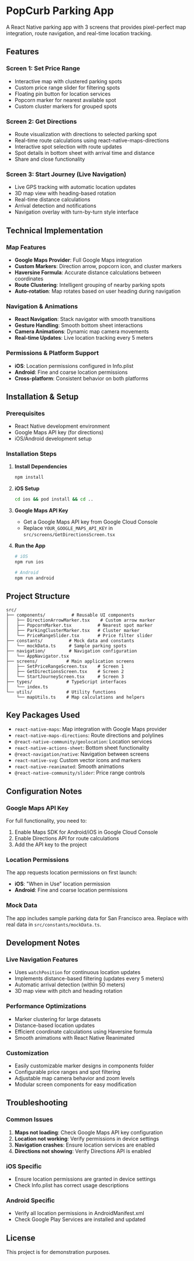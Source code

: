 # PopCurb Parking App

A React Native parking app with 3 screens that provides pixel-perfect map integration, route navigation, and real-time location tracking.

## Features

### Screen 1: Set Price Range
- Interactive map with clustered parking spots
- Custom price range slider for filtering spots
- Floating pin button for location services
- Popcorn marker for nearest available spot
- Custom cluster markers for grouped spots

### Screen 2: Get Directions
- Route visualization with directions to selected parking spot
- Real-time route calculations using react-native-maps-directions
- Interactive spot selection with route updates
- Spot details in bottom sheet with arrival time and distance
- Share and close functionality

### Screen 3: Start Journey (Live Navigation)
- Live GPS tracking with automatic location updates
- 3D map view with heading-based rotation
- Real-time distance calculations
- Arrival detection and notifications
- Navigation overlay with turn-by-turn style interface

## Technical Implementation

### Map Features
- **Google Maps Provider**: Full Google Maps integration
- **Custom Markers**: Direction arrow, popcorn icon, and cluster markers
- **Haversine Formula**: Accurate distance calculations between coordinates
- **Route Clustering**: Intelligent grouping of nearby parking spots
- **Auto-rotation**: Map rotates based on user heading during navigation

### Navigation & Animations
- **React Navigation**: Stack navigator with smooth transitions
- **Gesture Handling**: Smooth bottom sheet interactions
- **Camera Animations**: Dynamic map camera movements
- **Real-time Updates**: Live location tracking every 5 meters

### Permissions & Platform Support
- **iOS**: Location permissions configured in Info.plist
- **Android**: Fine and coarse location permissions
- **Cross-platform**: Consistent behavior on both platforms

## Installation & Setup

### Prerequisites
- React Native development environment
- Google Maps API key (for directions)
- iOS/Android development setup

### Installation Steps

1. **Install Dependencies**
   ```bash
   npm install
   ```

2. **iOS Setup**
   ```bash
   cd ios && pod install && cd ..
   ```

3. **Google Maps API Key**
   - Get a Google Maps API key from Google Cloud Console
   - Replace `YOUR_GOOGLE_MAPS_API_KEY` in `src/screens/GetDirectionsScreen.tsx`

4. **Run the App**
   ```bash
   # iOS
   npm run ios
   
   # Android
   npm run android
   ```

## Project Structure

```
src/
├── components/          # Reusable UI components
│   ├── DirectionArrowMarker.tsx    # Custom arrow marker
│   ├── PopcornMarker.tsx          # Nearest spot marker
│   ├── ParkingClusterMarker.tsx   # Cluster marker
│   └── PriceRangeSlider.tsx       # Price filter slider
├── constants/          # Mock data and constants
│   └── mockData.ts     # Sample parking spots
├── navigation/         # Navigation configuration
│   └── AppNavigator.tsx
├── screens/           # Main application screens
│   ├── SetPriceRangeScreen.tsx    # Screen 1
│   ├── GetDirectionsScreen.tsx    # Screen 2
│   └── StartJourneyScreen.tsx     # Screen 3
├── types/             # TypeScript interfaces
│   └── index.ts
└── utils/             # Utility functions
    └── mapUtils.ts    # Map calculations and helpers
```

## Key Packages Used

- `react-native-maps`: Map integration with Google Maps provider
- `react-native-maps-directions`: Route directions and polylines
- `@react-native-community/geolocation`: Location services
- `react-native-actions-sheet`: Bottom sheet functionality
- `@react-navigation/native`: Navigation between screens
- `react-native-svg`: Custom vector icons and markers
- `react-native-reanimated`: Smooth animations
- `@react-native-community/slider`: Price range controls

## Configuration Notes

### Google Maps API Key
For full functionality, you need to:
1. Enable Maps SDK for Android/iOS in Google Cloud Console
2. Enable Directions API for route calculations
3. Add the API key to the project

### Location Permissions
The app requests location permissions on first launch:
- **iOS**: "When in Use" location permission
- **Android**: Fine and coarse location permissions

### Mock Data
The app includes sample parking data for San Francisco area. Replace with real data in `src/constants/mockData.ts`.

## Development Notes

### Live Navigation Features
- Uses `watchPosition` for continuous location updates
- Implements distance-based filtering (updates every 5 meters)
- Automatic arrival detection (within 50 meters)
- 3D map view with pitch and heading rotation

### Performance Optimizations
- Marker clustering for large datasets
- Distance-based location updates
- Efficient coordinate calculations using Haversine formula
- Smooth animations with React Native Reanimated

### Customization
- Easily customizable marker designs in components folder
- Configurable price ranges and spot filtering
- Adjustable map camera behavior and zoom levels
- Modular screen components for easy modification

## Troubleshooting

### Common Issues
1. **Maps not loading**: Check Google Maps API key configuration
2. **Location not working**: Verify permissions in device settings
3. **Navigation crashes**: Ensure location services are enabled
4. **Directions not showing**: Verify Directions API is enabled

### iOS Specific
- Ensure location permissions are granted in device settings
- Check Info.plist has correct usage descriptions

### Android Specific
- Verify all location permissions in AndroidManifest.xml
- Check Google Play Services are installed and updated

## License

This project is for demonstration purposes.
